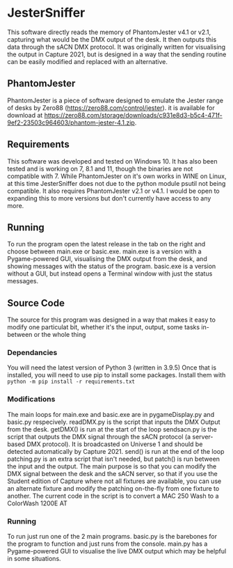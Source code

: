 # JesterSniffer

This software directly reads the memory of PhantomJester v4.1 or v2.1, capturing what would be the DMX output of the desk. It then outputs this data through the sACN DMX protocol. It was originally written for visualising the output in Capture 2021, but is designed in a way that the sending routine can be easily modified and replaced with an alternative.

## PhantomJester
PhantomJester is a piece of software designed to emulate the Jester range of desks by Zero88 (https://zero88.com/control/jester). it is available for download at https://zero88.com/storage/downloads/c931e8d3-b5c4-471f-9ef2-23503c964603/phantom-jester-4.1.zip. 

## Requirements
This software was developed and tested on Windows 10. It has also been tested and is working on 7, 8.1 and 11, though the binaries are not compatible with 7. While PhantomJester on it's own works in WINE on Linux, at this time JesterSniffer does not due to the python module psutil not being compatible. 
It also requires PhantomJester v2.1 or v4.1. I would be open to expanding this to more versions but don't currently have access to any more.

## Running
To run the program open the latest release in the tab on the right and choose between main.exe or basic.exe. main.exe is a version with a Pygame-powered GUI, visualising the DMX output from the desk, and showing messages with the status of the program. basic.exe is a version without a GUI, but instead opens a Terminal window with just the status messages.

## Source Code
The source for this program was designed in a way that makes it easy to modify one particulat bit, whether it's the input, output, some tasks in-between or the whole thing

### Dependancies
You will need the latest version of Python 3 (written in 3.9.5)
Once that is installed, you will need to use pip to install some packages.
Install them with `python -m pip install -r requirements.txt`

### Modifications
The main loops for main.exe and basic.exe are in pygameDisplay.py and basic.py respecively.
readDMX.py is the script that inputs the DMX Output from the desk. getDMX() is run at the start of the loop
sendsacn.py is the script that outputs the DMX signal through the sACN protocol (a server-based DMX protocol). It is broadcasted on Universe 1 and should be detected automatically by Capture 2021. send() is run at the end of the loop
patching.py is an extra script that isn't needed, but patch() is run between the input and the output. The main purpose is so that you can modify the DMX signal between the desk and the sACN server, so that if you use the Student edition of Capture where not all fixtures are available, you can use an alternate fixture and modify the patching on-the-fly from one fixture to another. The current code in the script is to convert a MAC 250 Wash to a ColorWash 1200E AT

### Running
To run just run one of the 2 main programs. basic.py is the barebones for the program to function and just runs from the console. main.py has a Pygame-powered GUI to visualise the live DMX output which may be helpful in some situations.
